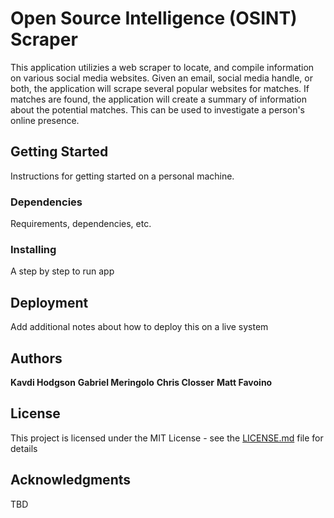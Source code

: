# Open Source Intelligence (OSINT) Scraper

This application utilizies a web scraper to locate, and compile information on various social media websites. Given an email, social media handle, or both, the application will scrape several popular websites for matches. If matches are found, the application will create a summary of information about the potential matches. This can be used to investigate a person's online presence.

## Getting Started

Instructions for getting started on a personal machine.

### Dependencies

Requirements, dependencies, etc.

### Installing

A step by step to run app

## Deployment

Add additional notes about how to deploy this on a live system

## Authors

**Kavdi Hodgson**
**Gabriel Meringolo**
**Chris Closser**
**Matt Favoino**

## License

This project is licensed under the MIT License - see the [LICENSE.md](LICENSE.md) file for details

## Acknowledgments

TBD

